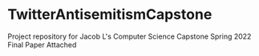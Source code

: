 # TwitterAntisemitismCapstone
Project repository for Jacob L's Computer Science Capstone Spring 2022
Final Paper Attached
